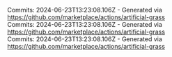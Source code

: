 Commits: 2024-06-23T13:23:08.106Z - Generated via https://github.com/marketplace/actions/artificial-grass
<br>
Commits: 2024-06-23T13:23:08.106Z - Generated via https://github.com/marketplace/actions/artificial-grass
<br>
Commits: 2024-06-23T13:23:08.106Z - Generated via https://github.com/marketplace/actions/artificial-grass
<br>
